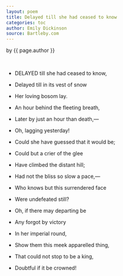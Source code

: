 ```yaml
---
layout: poem
title: Delayed till she had ceased to know
categories: toc
author: Emily Dickinson
source: Bartleby.com
---
```


<p class="citation"> by {{ page.author }}</p>

<br>

- DELAYED till she had ceased to know,	
- Delayed till in its vest of snow	
- <span class="indent-2">Her loving bosom lay.</span>	
- An hour behind the fleeting breath,	
- Later by just an hour than death,—
- <span class="indent-2">Oh, lagging yesterday!</span>	


- Could she have guessed that it would be;	
- Could but a crier of the glee	
- <span class="indent-2">Have climbed the distant hill;</span>
- Had not the bliss so slow a pace,—
- Who knows but this surrendered face	
- <span class="indent-2">Were undefeated still?<span>


- Oh, if there may departing be	
- Any forgot by victory	
- <span class="indent-2">In her imperial round,</span>
- Show them this meek apparelled thing,	
- That could not stop to be a king,	
- <span class="indent-2">Doubtful if it be crowned!</span>